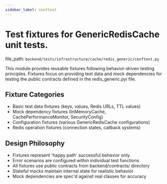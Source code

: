 ```yaml
---
sidebar_label: conftest
---
```


# Test fixtures for GenericRedisCache unit tests.

  file_path: `backend/tests/infrastructure/cache/redis_generic/conftest.py`

This module provides reusable fixtures following behavior-driven testing
principles. Fixtures focus on providing test data and mock dependencies
for testing the public contracts defined in the redis_generic.pyi file.

## Fixture Categories

- Basic test data fixtures (keys, values, Redis URLs, TTL values)
- Mock dependency fixtures (InMemoryCache, CachePerformanceMonitor, SecurityConfig)
- Configuration fixtures (various GenericRedisCache configurations)
- Redis operation fixtures (connection states, callback systems)

## Design Philosophy

- Fixtures represent 'happy path' successful behavior only
- Error scenarios are configured within individual test functions
- All fixtures use public contracts from backend/contracts/ directory
- Stateful mocks maintain internal state for realistic behavior
- Mock dependencies are spec'd against real classes for accuracy
